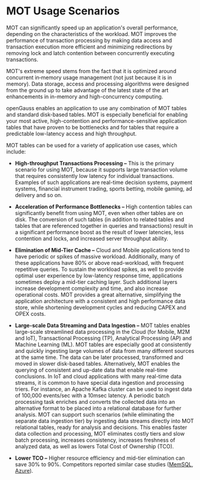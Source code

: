 # MOT Usage Scenarios<a name="EN-US_TOPIC_0270171580"></a>

MOT can significantly speed up an application's overall performance, depending on the characteristics of the workload. MOT improves the performance of transaction processing by making data access and transaction execution more efficient and minimizing redirections by removing lock and latch contention between concurrently executing transactions.

MOT's extreme speed stems from the fact that it is optimized around concurrent in‑memory usage management \(not just because it is in memory\). Data storage, access and processing algorithms were designed from the ground up to take advantage of the latest state of the art enhancements in in-memory and high-concurrency computing.

openGauss enables an application to use any combination of MOT tables and standard disk-based tables. MOT is especially beneficial for enabling your most active, high-contention and performance-sensitive application tables that have proven to be bottlenecks and for tables that require a predictable low-latency access and high throughput.

MOT tables can be used for a variety of application use cases, which include:

-   **High-throughput Transactions Processing –**  This is the primary scenario for using MOT, because it supports large transaction volume that requires consistently low latency for individual transactions. Examples of such applications are real-time decision systems, payment systems, financial instrument trading, sports betting, mobile gaming, ad delivery and so on.
-   **Acceleration of Performance Bottlenecks –**  High contention tables can significantly benefit from using MOT, even when other tables are on disk. The conversion of such tables \(in addition to related tables and tables that are referenced together in queries and transactions\) result in a significant performance boost as the result of lower latencies, less contention and locks, and increased server throughput ability.
-   **Elimination of Mid-Tier Cache –**  Cloud and Mobile applications tend to have periodic or spikes of massive workload. Additionally, many of these applications have 80% or above read-workload, with frequent repetitive queries. To sustain the workload spikes, as well to provide optimal user experience by low-latency response time, applications sometimes deploy a mid-tier caching layer. Such additional layers increase development complexity and time, and also increase operational costs.  MOT provides a great alternative, simplifying the application architecture with a consistent and high performance data store, while shortening development cycles and reducing CAPEX and OPEX costs.
-   **Large-scale Data Streaming and Data Ingestion –**  MOT tables enables large-scale streamlined data processing in the Cloud \(for Mobile, M2M and IoT\), Transactional Processing \(TP\), Analytical Processing \(AP\) and Machine Learning \(ML\). MOT tables are especially good at consistently and quickly ingesting large volumes of data from many different sources at the same time. The data can be later processed, transformed and moved in slower disk-based tables. Alternatively, MOT enables the querying of consistent and up-date data that enable real-time conclusions. In IoT and cloud applications with many real-time data streams, it is common to have special data ingestion and processing triers. For instance, an Apache Kafka cluster can be used to ingest data of 100,000 events/sec with a 10msec latency. A periodic batch processing task enriches and converts the collected data into an alternative format to be placed into a relational database for further analysis. MOT can support such scenarios \(while eliminating the separate data ingestion tier\) by ingesting data streams directly into MOT relational tables, ready for analysis and decisions. This enables faster data collection and processing, MOT eliminates costly tiers and slow batch processing, increases consistency, increases freshness of analyzed data, as well as lowers Total Cost of Ownership \(TCO\).

-   **Lower TCO –**  Higher resource efficiency and mid-tier elimination can save 30% to 90%. Competitors reported similar case studies \([MemSQL](https://www.memsql.com/blog/epigen-powers-facial-recognition-in-the-cloud-with-memsql-case-study/),  [Azure](https://azure.microsoft.com/es-es/blog/azure-sql-database-in-memory-performance/)\).

